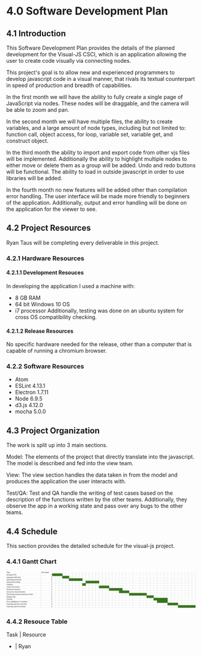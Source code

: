 # 4.0 Software Development Plan

## 4.1 Introduction

This Software Development Plan provides the details of the planned development for the Visual-JS CSCI, which is an application allowing the user to create code visually via connecting nodes.

This project's goal is to allow new and experienced programmers to develop javascript code in a visual manner, that rivals its textual counterpart in speed of production and breadth of capabilities.

In the first month we will have the ability to fully create a single page of JavaScript via nodes. These nodes will be draggable, and the camera will be able to zoom and pan.

In the second month we will have multiple files, the ability to create variables, and a large amount of node types, including but not limited to: function call, object access, for loop, variable set, variable get, and construct object.

In the third month the ability to import and export code from other vjs files will be implemented. Additionally the ability to highlight multiple nodes to either move or delete them as a group will be added. Undo and redo buttons will be functional. The ability to load in outside javascript in order to use libraries will be added.

In the fourth month no new features will be added other than compilation error handling. The user interface will be made more friendly to beginners of the application. Additionally, output and error handling will be done on the application for the viewer to see.

## 4.2 Project Resources

Ryan Taus will be completing every deliverable in this project.

### 4.2.1 Hardware Resources

#### 4.2.1.1 Development Resouces

In developing the application I used a machine with:
  * 8 GB RAM
  * 64 bit Windows 10 OS
  * i7 processor
Additionally, testing was done on an ubuntu system for cross OS compatibility checking.

#### 4.2.1.2 Release Resources

No specific hardware needed for the release, other than a computer that is capable of running a chromium browser.

### 4.2.2 Software Resources

* Atom
* ESLint 4.13.1
* Electron 1.7.11
* Node 6.9.5
* d3.js 4.12.0
* mocha 5.0.0

## 4.3 Project Organization

The work is split up into 3 main sections.

Model: The elements of the project that directly translate into the javascript. The model is described and fed into the view team.

View: The view section handles the data taken in from the model and produces the application the user interacts with.

Test/QA: Test and QA handle the writing of test cases based on the description of the functions written by the other teams. Additionally, they observe the app in a working state and pass over any bugs to the other teams.

## 4.4 Schedule

This section provides the detailed schedule for the visual-js project.

### 4.4.1 Gantt Chart

![gantt](gantt.png)

### 4.4.2 Resouce Table

Task | Resource
 *   |   Ryan
